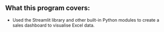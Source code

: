 What this program covers:
-------------------------

- Used the Streamlit library and other built-in Python modules to create a sales dashboard to visualise Excel data.